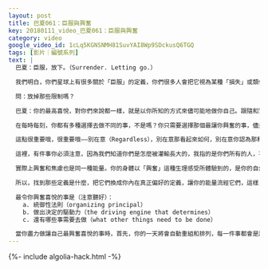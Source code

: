 ```yaml
---
layout: post
title: 巴夏061：臣服與興奮
key: 20180111_video_巴夏061：臣服與興奮
category: video
google_video_id: 1cLq5KGNSNMH81SuvYAI8Wp9SDckusQ6TGQ
tags: [影片｜編號系列]
text: |
  巴夏：臣服，放下。（Surrender. Letting go.）

  我們明白，你們星球上有很多關於「臣服」的定義，你們很多人會把它視為某種「損失」或類似於某種「失控」。不是這樣的。現在，我們想提供我們對「臣服」的定義，那就是放掉「你認為你應該成為什麼樣的人」的那些概念和想法，並成為真正的你，因為真正的你是無限的可能性。當你允許自己臣服於「你是以無限為原型受造的」，這意味著你也是無限可能，這時，作為「鏡像」的物質實相，就會將無限可能性同步反映在你的日常生活中。因此，「臣服」實際上是接納你的全部自我，而不是摒棄你的全部自我，而不是你們很多人被引導去相信，「臣服」這個詞是用來限制你們的。這就是我們想要與你們分享的，並建議你們學會「放下」（give up）。

  問：放掉那些限制嗎？

  巴夏：你的最高喜悅，對你們來說都一樣，就是以你所知的方式來儘可能地做你自己。跟隨和實踐你的最高喜悅，並不需要有多神秘，多複雜，也不一定非要是一個終生事業或者項目。從簡單處開始，如果你不是很自然的在心中就有大的事業項目等，你可以斷斷續續的開始，跟隨自己的最高喜悅，它會為你揭示更多的喜悅。

  在每時每刻，你都有多種選擇去做不同的事，不是嗎？你只需要選擇那個最讓你興奮的事，儘量去做就是了。你只需這樣做就夠了。下一刻，再評估一下：在此刻這種環境、情況、方向中，在我所有的選擇中，哪個包含著我的最高喜悅興奮，當你決定了是哪個時，盡你一切的可能去做，直到你無法再繼續。然後再次問自己：我現在所有的可選項中，我的最高喜悅興奮在哪個方向？找到了就盡力去做。就一直這樣重複，度過你的餘生。因為，興奮就是那條能把你引向其它興奮的線索，就是能讓你做回你自己的能量。

  這點很重要哦，很重要哦——別在意（Regardless），別在意那看起來如何，別在意你認為那和你「應該」去做的事有沒有關係，別在意外在世界的表象，因為你已經知道這不能用表象來判斷。興奮才是讓你明白「此刻這樣，才是真正的你」的見地。去做它吧！（Do it!）因為，通過跟隨你的興奮與喜悅，你就是在向宇宙堅定的宣告「這就是我！」這樣，宇宙才能支持真正的你，而不是去支持你被教導成去做的那個你。

  這裡，有件事你必須注意，因為我們知道你們是怎麼被灌輸長大的，我指的是你們所有的人，不是僅針對你，你必須誠實的看自己，究竟是在體驗興奮還是焦慮？因為有時，你們很多人說「啊，這個使我興奮」，但其實你們真正在做的是逃離自己的興奮。你實際上是在跟隨某些源自焦慮的事情。但只要對自己誠實，你們都能知道二者的差別之處，因為你們清楚「興奮」與「焦慮」的感覺是不同啊。

  實際上興奮和焦慮也是同一種能量。你的身體以「興奮」這種生理感受所體驗到的，是你的自然能量。當你讓你的能量，你的自然能量，流經與你的真實自我和諧一致的信念系統時，那種能量被你的身體當成一種「興奮」的感受來體驗。當你的能量，流經與你的真實自我不諧調一致的信念系統時，這種非常相似的能量被你感受為焦慮和恐懼。而這也是恐懼存在的原因，它來告訴你——「嘿，你在感受恐懼! 因為你的能量所流過的信念系統裡的定義，與你的真實本然自我並不諧調一致」。

  所以，找到那些定義是什麼，把它們換成你內在真正偏好的定義，讓你的能量流經它們，這樣，你和你的境遇就會和諧喜悅地共存。這樣你也會以和諧喜悅的方式來接近這種狀態，並且從這種方式中得到和諧、喜悅的感受。

  最令你興奮喜悅的事是（注意聽好）：
    a. 統御性法則（organizing principal）
    b. 做出決定的驅動力（the driving engine that determines）
    c. 還有哪些事需要去做（what other things need to be done）

  當你盡力做讓自己最興奮喜悅的事時，首先，你的一天將會自動重組和排列，每一件事都會是讓你興奮喜悅的、同時你又有能力去做。到了一天結束時，你還沒有機會和時間去做的事，就是這天你不需要做的。因為當你以這種方式運作時，令你整體運行的所有真正對你重要的事，以及完成你真正需要去做之事所需要出現的一切境遇，都會恰到好處的出現，並完美嵌入不同的時間點、時間線，來使你以輕鬆地、創造性地、詩情畫意地、同步巧妙地體驗這一切，而不是去忙亂的完成它們，——某種意義而言，那只是你的人格架構被灌輸從而認為你需要去做，它是你認為「你是誰」的一種派生表示。
---
```


{%- include algolia-hack.html -%}
